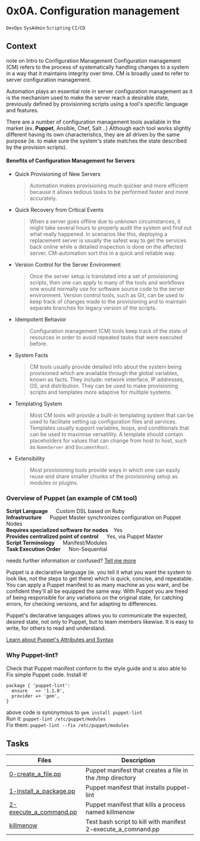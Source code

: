 # 0x0A. Configuration management
``DevOps`` ``SysAdmin`` ``Scripting`` ``CI/CD``

## Context
note on Intro to Configuration Management
Configuration management (CM) refers to the process of systematically handling changes to a system
in a way that it maintains integrity over time. CM is broadly used to refer to server configuration
management.

Automation plays an essential role in server configuration management as it is the mechanism used
to make the server reach a desirable state, previously defined by provisioning scripts using a
tool's specific language and features.

There are a number of configuration management tools available in the market (ex. **Puppet**,
Ansible, Chef, Salt ..) Although each tool works slightly different having its own characteristics,
they are all driven by the same purpose (ie. to make sure the system's state matches the state
described by the provision scripts).

#### Benefits of Configuration Management for Servers
* Quick Provisioning of New Servers <br/>
	> Automation makes provisioning much quicker and more efficient because it allows tedious tasks
	to be performed faster and more accurately.
* Quick Recovery from Critical Events <br/>
	> When a server goes offline due to unknown circumstances, it might take several hours to
	properly audit the system and find out what really happened. In scenarios like this, deploying
	a replacement server is usually the safest way to get the services back online while a detailed
	inspection is done on the affected server. CM-automation sort this in a quick and reliable way.
* Version Control for the Server Environment <br/>
	> Once the server setup is translated into a set of provisioning scripts, then one can apply to
	many of the tools and workflows one would normally use for software source code to the server
	environment.
	Version control tools, such as Git, can be used to keep track of changes made to the
	provisioning and to maintain separate branches for legacy version of the scripts.
* Idempotent Behavior <br/>
	> Configuration management (CM) tools keep track of the state of resources in order to avoid
	repeated tasks that were executed before.
* System Facts <br/>
	> CM tools usually provide detailed info about the system being provisioned which are available
	through the global variables, known as facts. They include: network interface, IP addresses,
	OS, and distribution. They can be used to make provisioning scripts and templates more
	adaptive for multiple systems.
* Templating System <br/>
	> Most CM tools will provide a built-in templating system that can be used to facilitate setting
	up configuration files and services. Templates usually support variables, loops, and
	conditionals that can be used to maximise versatility. A template should contain placeholders
	for values that can change from host to host, such as ``NameServer`` and ``DocumentRoot``.
* Extensibility <br/>
	> Most provisioning tools provide ways in which one can easily reuse and share smaller chunks of
	the provisioning setup as modules or plugins.

### Overview of Puppet (an example of CM tool)
**Script Language**	&emsp; Custom DSL based on Ruby <br/>
**Infrastructure** &emsp; Puppet Master synchronizes configuration on Puppet Nodes <br/>
**Requires specialized software for nodes** &ensp; Yes <br/>
**Provides centralized point of control** &emsp; Yes, via Puppet Master <br/>
**Script Terminology** &emsp; Manifest/Modules <br/>
**Task Execution Order** &emsp; Non-Sequential <br/>

needs further information or confused? [Tell me more](https://www.digitalocean.com/community/tutorials/an-introduction-to-configuration-management)

Puppet is a declarative language (ie. you tell it what you want the system to look like, not the
steps to get there) which is quick, concise, and repeatable. You can apply a Puppet manifest to as
many machine as you want, and be confident they'll all be equipped the same way. With Puppet you
are freed of being responsible for any variations on the original state, for catching errors, for
checking versions, and for adapting to differences.

Puppet's declarative languages allows you to communicate the expected, desired state, not only to
Puppet, but to team members likewise. It is easy to write, for others to read and understand.

[Learn about Puppet's Attributes and Syntax](https://puppet.com/docs/puppet/5.5/types/file.html)

### Why Puppet-lint?
Check that Puppet manifest conform to the style guide and is also able to Fix simple Puppet code.
Install it!
```
package { 'puppet-lint':
  ensure   => '1.1.0',
  provider => 'gem',
}
```
above code is synonymous to ``gem install puppet-lint`` <br/>
Run it: ``puppet-lint /etc/puppet/modules`` <br/>
Fix them: ``puppet-lint --fix /etc/puppet/modules``

## Tasks
| Files | Description |
|-------|-------------|
[0-create_a_file.pp](./0-create_a_file.pp) | Puppet manifest that creates a file in the /tmp directory
[1-install_a_package.pp](./1-install_a_package.pp) | Puppet manifest that installs puppet-lint
[2-execute_a_command.pp](./2-execute_a_command.pp) | Puppet manifest that kills a process named killmenow
[killmenow](./killmenow) | Test bash script to kill with manifest 2-execute_a_comnand.pp
